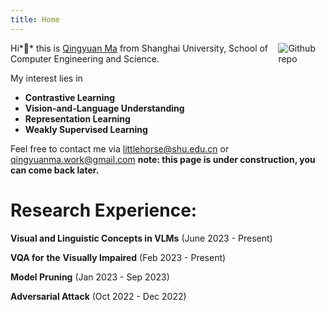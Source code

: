 ```yaml
---
title: Home
---
```


[<img src="https://user-images.githubusercontent.com/116294184/269138412-cae3562a-1e51-42c0-a748-33a0ea010267.jpg" style="max-width:15%;min-width:40px;float:right;" alt="Github repo" />](https://github.com/Ovsia)

Hi*👋* this is [Qingyuan Ma](https://github.com/Ovsia) from Shanghai University, School of Computer Engineering and Science.

My interest lies in 

- **Contrastive Learning**
-  **Vision-and-Language Understanding**
- **Representation Learning**
- **Weakly Supervised Learning**

Feel free to contact me via littlehorse@shu.edu.cn or qingyuanma.work@gmail.com
**note: this page is under construction, you can come back later.**


# Research Experience:

**Visual and Linguistic Concepts in VLMs**  (June 2023 - Present)

**VQA for** **the** **Visually Impaired**  (Feb 2023 - Present)

**Model Pruning**  (Jan 2023 - Sep 2023)

**Adversarial Attack**  (Oct 2022 - Dec 2022)
